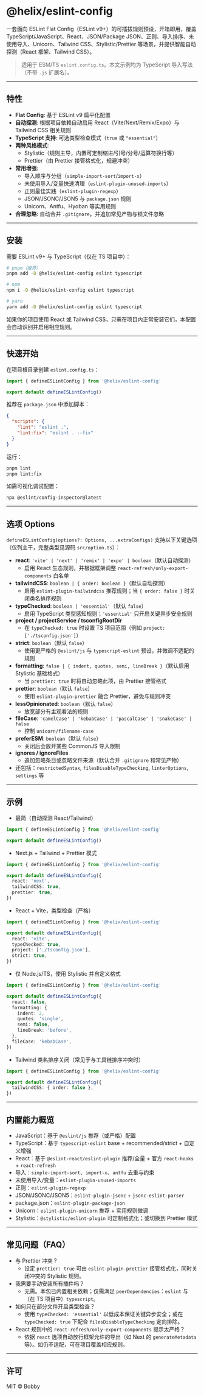 # @helix/eslint-config

一套面向 ESLint Flat Config（ESLint v9+）的可插拔规则预设，开箱即用，覆盖 TypeScript/JavaScript、React、JSON/Package JSON、正则、导入排序、未使用导入、Unicorn、Tailwind CSS、Stylistic/Prettier 等场景，并提供智能自动探测（React 框架、Tailwind CSS）。

> 适用于 ESM/TS `eslint.config.ts`。本文示例均为 TypeScript 导入写法（不带 `.js` 扩展名）。

---

## 特性

- **Flat Config**: 基于 ESLint v9 扁平化配置
- **自动探测**: 根据项目依赖自动启用 React（Vite/Next/Remix/Expo）与 Tailwind CSS 相关规则
- **TypeScript 支持**: 可选类型检查模式（`true` 或 `"essential"`）
- **两种风格模式**:
  - Stylistic（规则主导，内置可定制缩进/引号/分号/运算符换行等）
  - Prettier（由 Prettier 接管格式化，规避冲突）
- **常用增强**: 
  - 导入顺序与分组（`simple-import-sort`/`import-x`）
  - 未使用导入/变量快速清理（`eslint-plugin-unused-imports`）
  - 正则最佳实践（`eslint-plugin-regexp`）
  - JSON/JSONC/JSON5 与 `package.json` 规则
  - Unicorn、Antfu、Hyoban 等实用规则
- **合理忽略**: 自动合并 `.gitignore`，并追加常见产物与锁文件忽略

---

## 安装

需要 ESLint v9+ 与 TypeScript（仅在 TS 项目中）：

```bash
# pnpm（推荐）
pnpm add -D @helix/eslint-config eslint typescript

# npm
npm i -D @helix/eslint-config eslint typescript

# yarn
yarn add -D @helix/eslint-config eslint typescript
```

如果你的项目使用 React 或 Tailwind CSS，只需在项目内正常安装它们，本配置会自动识别并启用相应规则。

---

## 快速开始

在项目根目录创建 `eslint.config.ts`：

```ts
import { defineESLintConfig } from '@helix/eslint-config'

export default defineESLintConfig()
```

推荐在 `package.json` 中添加脚本：

```json
{
  "scripts": {
    "lint": "eslint .",
    "lint:fix": "eslint . --fix"
  }
}
```

运行：

```bash
pnpm lint
pnpm lint:fix
```

如需可视化调试配置：

```bash
npx @eslint/config-inspector@latest
```

---

## 选项 Options

`defineESLintConfig(options?: Options, ...extraConfigs)` 支持以下关键选项（仅列主干，完整类型见源码 `src/option.ts`）：

- **react**: `'vite' | 'next' | 'remix' | 'expo' | boolean`（默认自动探测）
  - 启用 React 生态规则，并根据框架调整 `react-refresh/only-export-components` 白名单
- **tailwindCSS**: `boolean | { order: boolean }`（默认自动探测）
  - 启用 `eslint-plugin-tailwindcss` 推荐规则；当 `{ order: false }` 时关闭类名排序规则
- **typeChecked**: `boolean | 'essential'`（默认 `false`）
  - 启用 TypeScript 类型感知规则；`'essential'` 只开启关键异步安全规则
- **project / projectService / tsconfigRootDir**
  - 在 `typeChecked: true` 时设置 TS 项目范围（例如 `project: ['./tsconfig.json']`）
- **strict**: `boolean`（默认 `false`）
  - 使用更严格的 `@eslint/js` 与 `typescript-eslint` 预设，并微调不适配的规则
- **formatting**: `false | { indent, quotes, semi, lineBreak }`（默认启用 Stylistic 基础格式）
  - 当 `prettier: true` 时将自动忽略此项，由 Prettier 接管格式
- **prettier**: `boolean`（默认 `false`）
  - 使用 `eslint-plugin-prettier` 融合 Prettier，避免与规则冲突
- **lessOpinionated**: `boolean`（默认 `false`）
  - 放宽部分有主观看法的规则
- **fileCase**: `'camelCase' | 'kebabCase' | 'pascalCase' | 'snakeCase' | false`
  - 控制 `unicorn/filename-case`
- **preferESM**: `boolean`（默认 `false`）
  - 关闭后会放开某些 CommonJS 导入限制
- **ignores / ignoreFiles**
  - 追加忽略条目或忽略文件来源（默认合并 `.gitignore` 和常见产物）
- 还包括：`restrictedSyntax`, `filesDisableTypeChecking`, `linterOptions`, `settings` 等

---

## 示例

- 最简（自动探测 React/Tailwind）

```ts
import { defineESLintConfig } from '@helix/eslint-config'

export default defineESLintConfig()
```

- Next.js + Tailwind + Prettier 模式

```ts
import { defineESLintConfig } from '@helix/eslint-config'

export default defineESLintConfig({
  react: 'next',
  tailwindCSS: true,
  prettier: true,
})
```

- React + Vite，类型检查（严格）

```ts
import { defineESLintConfig } from '@helix/eslint-config'

export default defineESLintConfig({
  react: 'vite',
  typeChecked: true,
  project: ['./tsconfig.json'],
  strict: true,
})
```

- 仅 Node.js/TS，使用 Stylistic 并自定义格式

```ts
import { defineESLintConfig } from '@helix/eslint-config'

export default defineESLintConfig({
  react: false,
  formatting: {
    indent: 2,
    quotes: 'single',
    semi: false,
    lineBreak: 'before',
  },
  fileCase: 'kebabCase',
})
```

- Tailwind 类名排序关闭（常见于与工具链排序冲突时）

```ts
import { defineESLintConfig } from '@helix/eslint-config'

export default defineESLintConfig({
  tailwindCSS: { order: false },
})
```

---

## 内置能力概览

- JavaScript：基于 `@eslint/js` 推荐（或严格）配置
- TypeScript：基于 `typescript-eslint` base + recommended/strict + 自定义增强
- React：基于 `@eslint-react/eslint-plugin` 推荐/全量 + 官方 `react-hooks` + `react-refresh`
- 导入：`simple-import-sort`、`import-x`、`antfu` 去重与约束
- 未使用导入/变量：`eslint-plugin-unused-imports`
- 正则：`eslint-plugin-regexp`
- JSON/JSONC/JSON5：`eslint-plugin-jsonc` + `jsonc-eslint-parser`
- package.json：`eslint-plugin-package-json`
- Unicorn：`eslint-plugin-unicorn` 推荐 + 实用规则微调
- Stylistic：`@stylistic/eslint-plugin` 可定制格式化；或切换到 Prettier 模式

---

## 常见问题（FAQ）

- 与 Prettier 冲突？
  - 设定 `prettier: true` 可由 `eslint-plugin-prettier` 接管格式化，同时关闭冲突的 Stylistic 规则。
- 我需要手动安装所有插件吗？
  - 无需。本包已内置相关依赖；仅需满足 `peerDependencies`：`eslint` 与（在 TS 项目中）`typescript`。
- 如何只在部分文件开启类型检查？
  - 使用 `typeChecked: 'essential'` 以低成本保证关键异步安全；或在 `typeChecked: true` 下配合 `filesDisableTypeChecking` 定向排除。
- React 规则中的 `react-refresh/only-export-components` 提示太严格？
  - 依据 `react` 选项自动放行框架允许的导出（如 Next 的 `generateMetadata` 等）。如仍不适配，可在项目覆盖相应规则。

---

## 许可

MIT © Bobby
